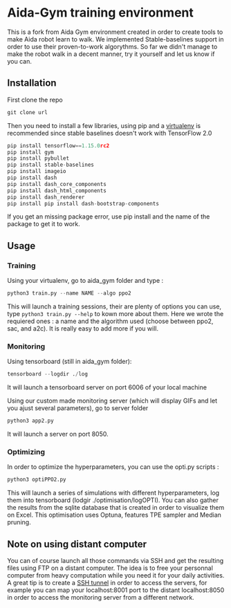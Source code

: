 # Aida-Gym training environment

This is a fork from Aida Gym environment created in order to create tools to make Aida robot learn to walk.
We implemented Stable-baselines support in order to use their proven-to-work algorythms.
So far we didn't manage to make the robot walk in a decent manner, try it yourself and let us know if you can.

## Installation

First clone the repo

``` Python
git clone url
```
Then you need to install a few libraries, using pip and a [virtualenv](https://python-guide-pt-br.readthedocs.io/fr/latest/dev/virtualenvs.html) is recommended since stable baselines doesn't work with TensorFlow 2.0


``` Python
pip install tensorflow==1.15.0rc2
pip install gym
pip install pybullet
pip install stable-baselines
pip install imageio
pip install dash
pip install dash_core_components
pip install dash_html_components
pip install dash_renderer
pip install pip install dash-bootstrap-components
```

If you get an missing package error, use pip install and the name of the package to get it to work.

## Usage

### Training
Using your virtualenv, go to aida_gym folder and type :
``` Python
python3 train.py --name NAME --algo ppo2
```
This will launch a training sessions, their are plenty of options you can use, type `python3 train.py --help` to kown more about them. Here we wrote the requiered ones : a name and the algorithm used (choose between ppo2, sac, and a2c). It is really easy to add more if you will.

### Monitoring

Using tensorboard (still in aida_gym folder):
``` Python
tensorboard --logdir ./log
```
It will launch a tensorboard server on port 6006 of your local machine

Using our custom made monitoring server (which will display GIFs and let you ajust several parameters), go to server folder
``` Python
python3 app2.py
```
It will launch a server on port 8050.

### Optimizing

In order to optimize the hyperparameters, you can use the opti.py scripts : 
``` Python
python3 optiPPO2.py
```
This will launch a series of simulations with different hyperparameters, log them into tensorboard (lodgir ./optimisation/logOPTI). You can also gather the results from the sqlite database that is created in order to visualize them on Excel. This optimisation uses Optuna, features TPE sampler and Median pruning.

## Note on using distant computer

You can of course launch all those commands via SSH and get the resulting files using FTP on a distant computer. The idea is to free your personnal computer from heavy computation while you need it for your daily activities.
A great tip is to create a [SSH tunnel](https://www.abyssproject.net/2015/05/tunnel-ssh-et-port-forwarding-avec-putty-sous-windows/) in order to access the servers, for example you can map your localhost:8001 port to the distant localhost:8050 in order to access the monitoring server from a different network.
